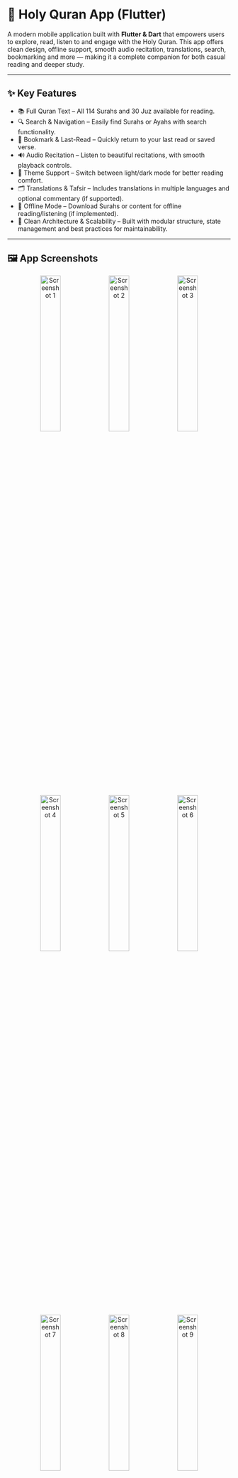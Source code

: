 # 📖 Holy Quran App (Flutter)

A modern mobile application built with **Flutter & Dart** that empowers users to explore, read, listen to and engage with the Holy Quran. This app offers clean design, offline support, smooth audio recitation, translations, search, bookmarking and more — making it a complete companion for both casual reading and deeper study.

---

## ✨ Key Features

- 📚 Full Quran Text – All 114 Surahs and 30 Juz available for reading.  
- 🔍 Search & Navigation – Easily find Surahs or Ayahs with search functionality.  
- 🔖 Bookmark & Last-Read – Quickly return to your last read or saved verse.  
- 🔊 Audio Recitation – Listen to beautiful recitations, with smooth playback controls.  
- 🌙 Theme Support – Switch between light/dark mode for better reading comfort.  
- 🗂 Translations & Tafsir – Includes translations in multiple languages and optional commentary (if supported).  
- 📴 Offline Mode – Download Surahs or content for offline reading/listening (if implemented).  
- 🧩 Clean Architecture & Scalability – Built with modular structure, state management and best practices for maintainability.

---

## 🖼 App Screenshots

<p align="center">
  <img src="assets/images/1.png" width="30%" alt="Screenshot 1"/>
  <img src="assets/images/2.png" width="30%" alt="Screenshot 2"/>
  <img src="assets/images/3.png" width="30%" alt="Screenshot 3"/>
  <img src="assets/images/4.png" width="30%" alt="Screenshot 4"/>
  <img src="assets/images/5.png" width="30%" alt="Screenshot 5"/>
  <img src="assets/images/6.png" width="30%" alt="Screenshot 6"/>
  <img src="assets/images/7.png" width="30%" alt="Screenshot 7"/>
  <img src="assets/images/8.png" width="30%" alt="Screenshot 8"/>
  <img src="assets/images/9.png" width="30%" alt="Screenshot 9"/>
  <img src="assets/images/10.png" width="30%" alt="Screenshot 10"/>
  <img src="assets/images/11.png" width="30%" alt="Screenshot 11"/>
  <img src="assets/images/12.png" width="30%" alt="Screenshot 12"/>
  <img src="assets/images/13.png" width="30%" alt="Screenshot 13"/>
  <img src="assets/images/14.png" width="30%" alt="Screenshot 14"/>
  <img src="assets/images/15.png" width="30%" alt="Screenshot 15"/>
  <img src="assets/images/16.png" width="30%" alt="Screenshot 16"/>
  <img src="assets/images/17.png" width="30%" alt="Screenshot 17"/>
  <img src="assets/images/18.png" width="30%" alt="Screenshot 18"/>
  <img src="assets/images/19.png" width="30%" alt="Screenshot 19"/>
  <img src="assets/images/20.png" width="30%" alt="Screenshot 20"/>
  <img src="assets/images/21.png" width="30%" alt="Screenshot 21"/>
  <img src="assets/images/22.png" width="30%" alt="Screenshot 22"/>
  <img src="assets/images/23.png" width="30%" alt="Screenshot 23"/>
  <img src="assets/images/24.png" width="30%" alt="Screenshot 24"/>
  <img src="assets/images/25.png" width="30%" alt="Screenshot 25"/>
</p>


---

## 🛠 Tech Stack & Architecture

- **Framework:** Flutter  
- **Language:** Dart  
- **State Management:** Provider / BLoC / setState (depending on implementation)  
- **Local Storage:** SQLite / Hive / Shared Preferences for bookmarks, last-read etc.  
- **Media Playback:** Audio player plugin (for recitations)  
- **Offline Support:** Cache downloaded Surahs or media for offline use  
- **Architecture:** Clean architecture with separation of UI, business logic and data layers  

---

## 📂 Project Structure
```bash
├── lib/                   (Dart source code)
│   ├── animations/        (Custom animation widgets)
│   │   ├── bottom_animation.dart
│   │   └── entrance_fader.dart
│   ├── configs/           (App-wide configurations like themes, dimensions)
│   │   ├── app.dart
│   │   ├── app_core_theme.dart
│   │   ├── app_dimensions.dart
│   │   ├── app_theme.dart
│   │   ├── app_typography.dart
│   │   ├── app_typography_ext.dart
│   │   ├── configs.dart
│   │   ├── core_theme.dart
│   │   ├── space.dart
│   │   ├── space_ext.dart
│   │   ├── ui.dart
│   │   └── ui_props.dart
│   ├── cubits/            (Bloc/Cubit for state management)
│   │   ├── bookmarks/     (Bookmarks specific cubit, data provider, state)
│   │   │   ├── cubit.dart
│   │   │   ├── data_provider.dart
│   │   │   └── state.dart
│   │   ├── chapter/       (Chapter specific cubit, data provider, repository, state)
│   │   │   ├── cubit.dart
│   │   │   ├── data_provider.dart
│   │   │   ├── repository.dart
│   │   │   └── state.dart
│   │   ├── juz/           (Juz specific cubit, data provider, repository, state)
│   │   │   ├── cubit.dart
│   │   │   ├── data_provider.dart
│   │   │   ├── repository.dart
│   │   │   └── state.dart
│   │   └── ...            (Other domain-specific cubits)
│   ├── models/            (Data models and generated files)
│   │   ├── ayah/
│   │   │   ├── ayah.dart
│   │   │   └── ayah.g.dart
│   │   ├── chapter/
│   │   │   ├── chapter.dart
│   │   │   └── chapter.g.dart
│   │   ├── juz/
│   │   │   ├── juz.dart
│   │   │   └── juz.g.dart
│   │   └── ...            (Other data models)
│   ├── providers/         (Global providers, e.g., app settings, onboarding status)
│   │   ├── app_provider.dart
│   │   └── onboarding_provider.dart
│   ├── screens/           (UI screens for different parts of the app)
│   │   ├── bookmarks/
│   │   │   └── bookmarks_screen.dart
│   │   ├── home/
│   │   │   ├── widgets/
│   │   │   │   ├── bottom_ayah.dart
│   │   │   │   ├── custom_drawer.dart
│   │   │   │   └── main_screen.dart
│   │   │   └── home_screen.dart
│   │   ├── juz/
│   │   │   └── juz_index_screen.dart
│   │   ├── onboarding/
│   │   │   ├── widgets/
│   │   │   │   ├── indicator.dart
│   │   │   │   ├── onboarding_page.dart
│   │   │   │   └── onboarding.dart
│   │   │   └── onboarding_screen.dart
│   │   ├── page/
│   │   │   └── page_screen.dart
│   │   ├── share_app/
│   │   │   ├── widgets/
│   │   │   │   └── share_custom_button.dart
│   │   │   └── share_app.dart
│   │   ├── splash/
│   │   │   └── splash.dart
│   │   ├── surah/
│   │   │   ├── widgets/
│   │   │   │   ├── surah_app_bar.dart
│   │   │   │   ├── surah_information.dart
│   │   │   │   └── surah_tile.dart
│   │   │   └── surah_index_screen.dart
│   │   └── ...            (Other feature-specific screens)
│   ├── utils/             (Utility functions, constants, helper classes)
│   │   ├── assets.dart    (Asset paths and management)
│   │   ├── drawer.dart
│   │   ├── juz.dart
│   │   └── links.dart
│   └── widgets/           (Reusable UI components across the app)
│       ├── app/           (App-level widgets like app name, version)
│       │   ├── app_name.dart
│       │   ├── app_version.dart
│       │   └── title.dart
│       ├── button/        (Custom buttons)
│       │   ├── app_back_button.dart
│       │   └── app_button.dart
│       ├── loader/        (Loading indicators)
│       │   └── loading_shimmer.dart
│       ├── calligraphy.dart
│       ├── custom_image.dart
│       ├── flare.dart
│       ├── quran_rail.dart
│       └── ...            (Other common widgets)
│   ├── app_routes.dart    (For navigation routing)
│   ├── main.dart          (Main entry point of the app)
│   └── share_icon_icons.dart (Custom icon definitions)

```
---



## 🚀 Getting Started

### Prerequisites  
Make sure you have Flutter SDK installed.  
[Flutter installation guide →](https://flutter.dev/docs/get-started/install)

### Installation  
```bash
# Clone repository
git clone https://github.com/NoorMustafa4556/Holy-Quran-App-Flutter.git
cd Holy-Quran-App-Flutter

# Install dependencies
flutter pub get

# Run on device/emulator
flutter run
